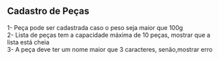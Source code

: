 <b>Cadastro de Peças</b>
-
1-  Peça pode ser cadastrada caso o peso seja maior que 100g<br />
2-  Lista de peças tem a capacidade máxima de 10 peças, mostrar que a lista está cheia<br />
3-  A peça deve ter um nome maior que 3 caracteres, senão,mostrar erro<br />
